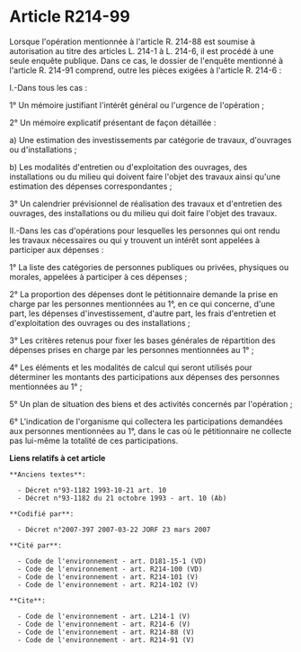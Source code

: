 # Article R214-99

Lorsque l'opération mentionnée à l'article R. 214-88 est soumise à autorisation au titre des articles L. 214-1 à L. 214-6, il
est procédé à une seule enquête publique. Dans ce cas, le dossier de l'enquête mentionné à l'article R. 214-91 comprend,
outre les pièces exigées à l'article R. 214-6 : 

I.-Dans tous les cas : 

1° Un mémoire justifiant l'intérêt général ou l'urgence de l'opération ; 

2° Un mémoire explicatif présentant de façon détaillée : 

a) Une estimation des investissements par catégorie de travaux, d'ouvrages ou d'installations ; 

b) Les modalités d'entretien ou d'exploitation des ouvrages, des installations ou du milieu qui doivent faire l'objet des
travaux ainsi qu'une estimation des dépenses correspondantes ; 

3° Un calendrier prévisionnel de réalisation des travaux et d'entretien des ouvrages, des installations ou du milieu qui doit
faire l'objet des travaux. 

II.-Dans les cas d'opérations pour lesquelles les personnes qui ont rendu les travaux nécessaires ou qui y trouvent un
intérêt sont appelées à participer aux dépenses : 

1° La liste des catégories de personnes publiques ou privées, physiques ou morales, appelées à participer à ces dépenses ; 

2° La proportion des dépenses dont le pétitionnaire demande la prise en charge par les personnes mentionnées au 1°, en ce qui
concerne, d'une part, les dépenses d'investissement, d'autre part, les frais d'entretien et d'exploitation des ouvrages ou
des installations ; 

3° Les critères retenus pour fixer les bases générales de répartition des dépenses prises en charge par les personnes
mentionnées au 1° ; 

4° Les éléments et les modalités de calcul qui seront utilisés pour déterminer les montants des participations aux dépenses
des personnes mentionnées au 1° ; 

5° Un plan de situation des biens et des activités concernés par l'opération ; 

6° L'indication de l'organisme qui collectera les participations demandées aux personnes mentionnées au 1°, dans le cas où le
pétitionnaire ne collecte pas lui-même la totalité de ces participations.

**Liens relatifs à cet article**

	**Anciens textes**:

	  - Décret n°93-1182 1993-10-21 art. 10
	  - Décret n°93-1182 du 21 octobre 1993 - art. 10 (Ab)

	**Codifié par**:

	  - Décret n°2007-397 2007-03-22 JORF 23 mars 2007

	**Cité par**:

	  - Code de l'environnement - art. D181-15-1 (VD)
	  - Code de l'environnement - art. R214-100 (VD)
	  - Code de l'environnement - art. R214-101 (V)
	  - Code de l'environnement - art. R214-102 (V)

	**Cite**:

	  - Code de l'environnement - art. L214-1 (V)
	  - Code de l'environnement - art. R214-6 (V)
	  - Code de l'environnement - art. R214-88 (V)
	  - Code de l'environnement - art. R214-91 (V)
